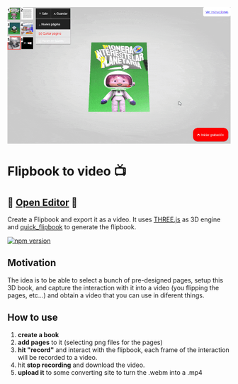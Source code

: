 ![Logo](./demo.gif)
# Flipbook to video :tv:

## :rocket: [ Open Editor](https://bandinopla.github.io/flipbook-to-video/) :rocket:

Create a Flipbook and export it as a video. It uses [THREE.js](https://github.com/mrdoob/three.js) as 3D engine and [quick_flipbook](https://github.com/bandinopla/quick_flipbook) to generate the flipbook.

[![npm version](https://img.shields.io/npm/v/quick_flipbook.svg?logo=threedotjs)](https://www.npmjs.com/package/quick_flipbook)

## Motivation
The idea is to be able to select a bunch of pre-designed pages, setup this 3D book, and capture the interaction with it into a video (you flipping the pages, etc...) and obtain a video that you can use in diferent things.

## How to use
1. **create a book**
2. **add pages** to it (selecting png files for the pages)
3. **hit "record"** and interact with the flipbook, each frame of the interaction will be recorded to a video.
4. hit **stop recording** and download the video.
5. **upload it** to some converting site to turn the .webm into a .mp4